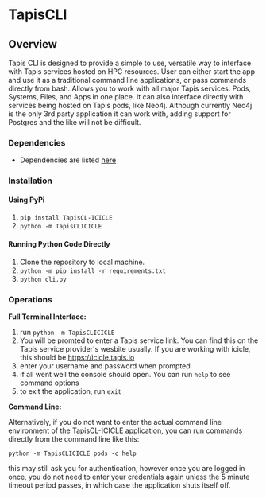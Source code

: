 # TapisCLI
## Overview
Tapis CLI is designed to provide a simple to use, versatile way to interface with Tapis services hosted on HPC resources. User can either start the app and use it as a traditional command line applications, or pass commands directly from bash.
Allows you to work with all major Tapis services: Pods, Systems, Files, and Apps in one place. It can also interface directly with services being hosted on Tapis pods, like Neo4j. Although currently Neo4j is the only 3rd party application it can work with, adding support for Postgres and the like will not be difficult.

### Dependencies
* Dependencies are listed [here](https://github.com/sdsc-hpc-training-org/hello_icicle_auth_clients/blob/main/icicle_rel_03_2023/CLI/TapisCL-ICICLE/requirements.txt)

### Installation
#### Using PyPi
1. `pip install TapisCL-ICICLE`
2. `python -m TapisCLICICLE`
#### Running Python Code Directly
1. Clone the repository to local machine.
2. `python -m pip install -r requirements.txt`
3. `python cli.py`
### Operations
**Full Terminal Interface:**
1. run ``python -m TapisCLICICLE``
2. You will be promted to enter a Tapis service link. You can find this on the Tapis service provider's wesbite usually. If you are working with icicle, this should be https://icicle.tapis.io
3. enter your username and password when prompted
4. if all went well the console should open. You can run `help` to see command options
5. to exit the application, run `exit`

**Command Line:**

Alternatively, if you do not want to enter the actual command line environment of the TapisCL-ICICLE application, you can run commands directly from the command line like this:

`python -m TapisCLICICLE pods -c help`

this may still ask you for authentication, however once you are logged in once, you do not need to enter your credentials again unless the 5 minute timeout period passes, in which case the application shuts itself off.

